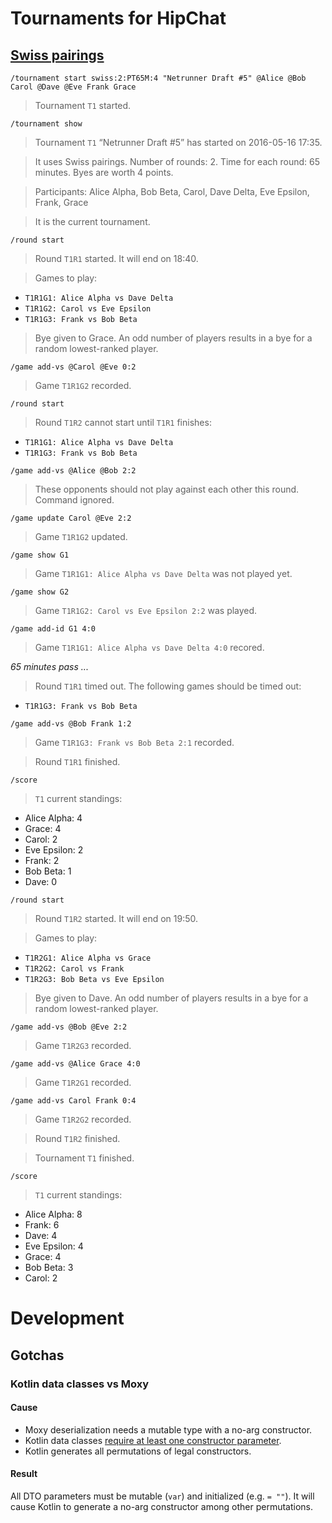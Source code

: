 # Tournaments for HipChat

## [Swiss pairings](https://en.wikipedia.org/wiki/Swiss-system_tournament)

`/tournament start swiss:2:PT65M:4 "Netrunner Draft #5" @Alice @Bob Carol @Dave @Eve Frank Grace`
> Tournament `T1` started.

`/tournament show`
> Tournament `T1` “Netrunner Draft #5” has started on 2016-05-16 17:35.

> It uses Swiss pairings. Number of rounds: 2. Time for each round: 65 minutes. Byes are worth 4 points.

> Participants: Alice Alpha, Bob Beta, Carol, Dave Delta, Eve Epsilon, Frank, Grace

> It is the current tournament.

`/round start`
> Round `T1R1` started. It will end on 18:40.

> Games to play:
* `T1R1G1: Alice Alpha vs Dave Delta`
* `T1R1G2: Carol vs Eve Epsilon`
* `T1R1G3: Frank vs Bob Beta`

> Bye given to Grace. An odd number of players results in a bye for a random lowest-ranked player.

`/game add-vs @Carol @Eve 0:2`
> Game `T1R1G2` recorded.

`/round start`
> Round `T1R2` cannot start until `T1R1` finishes:
* `T1R1G1: Alice Alpha vs Dave Delta`
* `T1R1G3: Frank vs Bob Beta`

`/game add-vs @Alice @Bob 2:2`
> These opponents should not play against each other this round. Command ignored.

`/game update Carol @Eve 2:2`
> Game `T1R1G2` updated.

`/game show G1`
> Game `T1R1G1: Alice Alpha vs Dave Delta` was not played yet.

`/game show G2`
> Game `T1R1G2: Carol vs Eve Epsilon 2:2` was played.

`/game add-id G1 4:0`
> Game `T1R1G1: Alice Alpha vs Dave Delta 4:0` recored.

_65 minutes pass ..._

> Round `T1R1` timed out. The following games should be timed out:
* `T1R1G3: Frank vs Bob Beta`

`/game add-vs @Bob Frank 1:2`
> Game `T1R1G3: Frank vs Bob Beta 2:1` recorded.

> Round `T1R1` finished.

`/score`
> `T1` current standings:
* Alice Alpha: 4
* Grace: 4
* Carol: 2
* Eve Epsilon: 2
* Frank: 2
* Bob Beta: 1
* Dave: 0

`/round start`
> Round `T1R2` started. It will end on 19:50.

> Games to play:
* `T1R2G1: Alice Alpha vs Grace`
* `T1R2G2: Carol vs Frank`
* `T1R2G3: Bob Beta vs Eve Epsilon`

> Bye given to Dave. An odd number of players results in a bye for a random lowest-ranked player.

`/game add-vs @Bob @Eve 2:2`
> Game `T1R2G3` recorded.

`/game add-vs @Alice Grace 4:0`
> Game `T1R2G1` recorded.

`/game add-vs Carol Frank 0:4`
> Game `T1R2G2` recorded.

> Round `T1R2` finished.

> Tournament `T1` finished.

`/score`
> `T1` current standings:
* Alice Alpha: 8
* Frank: 6
* Dave: 4
* Eve Epsilon: 4
* Grace: 4
* Bob Beta: 3
* Carol: 2

# Development

## Gotchas

### Kotlin data classes vs Moxy
#### Cause

* Moxy deserialization needs a mutable type with a no-arg constructor.
* Kotlin data classes [require at least one constructor parameter](http://blog.jetbrains.com/kotlin/2015/09/feedback-request-limitations-on-data-classes/).
* Kotlin generates all permutations of legal constructors.

#### Result
All DTO parameters must be mutable (`var`) and initialized (e.g. `= ""`).
It will cause Kotlin to generate a no-arg constructor among other permutations.